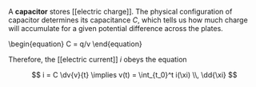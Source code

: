 A **capacitor** stores [[electric charge]]. The physical configuration of capacitor determines its capacitance $C$, which tells us how much charge will accumulate for a given potential difference across the plates.

\begin{equation}
C = q/v
\end{equation}

Therefore, the [[electric current]] $i$ obeys the equation

$$
i = C \dv{v}{t} \implies v(t) = \int_{t_0}^t i(\xi) \\, \dd{\xi}
$$
